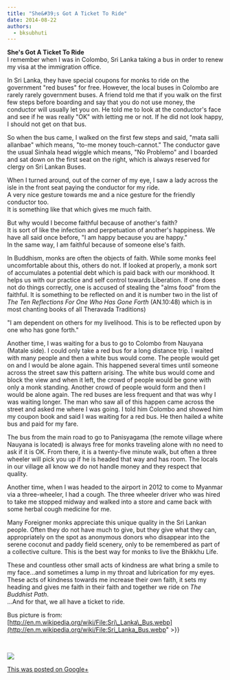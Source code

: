 ```yaml
---
title: "She&#39;s Got A Ticket To Ride"
date: 2014-08-22
authors: 
  - bksubhuti
---
```


**She's Got A Ticket To Ride**  
I remember when I was in Colombo, Sri Lanka taking a bus in order to renew my visa at the immigration office.  
  
In Sri Lanka, they have special coupons for monks to ride on the government "red buses" for free. However, the local buses in Colombo are rarely rarely government buses. A friend told me that if you walk on the first few steps before boarding and say that you do not use money, the conductor will usually let you on. He told me to look at the conductor's face and see if he was really "OK" with letting me or not. If he did not look happy, I should not get on that bus.  
  
So when the bus came, I walked on the first few steps and said, "mata salli allanbae" which means, "to-me money touch-cannot." The conductor gave the usual Sinhala head wiggle which means, "No Problemo" and I boarded and sat down on the first seat on the right, which is always reserved for clergy on Sri Lankan Buses.  
  
When I turned around, out of the corner of my eye, I saw a lady across the isle in the front seat paying the conductor for my ride.  
A very nice gesture towards me and a nice gesture for the friendly conductor too.  
It is something like that which gives me much faith.  
  
But why would I become faithful because of another's faith?  
It is sort of like the infection and perpetuation of another's happiness. We have all said once before, "I am happy because you are happy."  
In the same way, I am faithful because of someone else's faith.  
  
In Buddhism, monks are often the objects of faith. While some monks feel uncomfortable about this, others do not. If looked at properly, a monk sort of accumulates a potential debt which is paid back with our monkhood. It helps us with our practice and self control towards Liberation. If one does not do things correctly, one is accused of stealing the "alms food" from the faithful. It is something to be reflected on and it is number two in the list of  
_The Ten Reflections For One Who Has Gone Forth_ (AN.10:48) which is in most chanting books of all Theravada Traditions)  
  
"I am dependent on others for my livelihood. This is to be reflected upon by one who has gone forth."  
  
Another time, I was waiting for a bus to go to Colombo from Nauyana (Matale side). I could only take a red bus for a long distance trip. I waited with many people and then a white bus would come. The people would get on and I would be alone again. This happened several times until someone across the street saw this pattern arising. The white bus would come and block the view and when it left, the crowd of people would be gone with only a monk standing. Another crowd of people would form and then I would be alone again. The red buses are less frequent and that was why I was waiting longer. The man who saw all of this happen came across the street and asked me where I was going. I told him Colombo and showed him my coupon book and said I was waiting for a red bus. He then hailed a white bus and paid for my fare.  
  
The bus from the main road to go to Panisyagama (the remote village where Nauyana is located) is always free for monks traveling alone with no need to ask if it is OK. From there, it is a twenty-five minute walk, but often a three wheeler will pick you up if he is headed that way and has room. The locals in our village all know we do not handle money and they respect that quality.  
  
Another time, when I was headed to the airport in 2012 to come to Myanmar via a three-wheeler, I had a cough. The three wheeler driver who was hired to take me stopped midway and walked into a store and came back with some herbal cough medicine for me.  
  
Many Foreigner monks appreciate this unique quality in the Sri Lankan people. Often they do not have much to give, but they give what they can, appropriately on the spot as anonymous donors who disappear into the serene coconut and paddy field scenery, only to be remembered as part of a collective culture. This is the best way for monks to live the Bhikkhu Life.  
  
These and countless other small acts of kindness are what bring a smile to my face...and sometimes a lump in my throat and lubrication for my eyes.  
These acts of kindness towards me increase their own faith, it sets my heading and gives me faith in their faith and together we ride on _The Buddhist Path_.  
...And for that, we all have a ticket to ride.  
  
  
Bus picture is from:  
[http://en.m.wikipedia.org/wiki/File:Sri\_Lanka\_Bus.webp](http://en.m.wikipedia.org/wiki/File:Sri_Lanka_Bus.webp" >}}  
  
﻿

![](https://lh3.googleusercontent.com/-w3_ed5Fpbog/U_a0aUgDybI/AAAAAAAAKIk/G3tV-S9PMtE/w506-h750/14%2B-%2B1)

[This was posted on Google+](https://plus.google.com/+BhikkhuSubhuti/posts/b64Bp6zdZoK)
